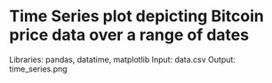 # Time Series plot depicting Bitcoin price data over a range of dates

Libraries: pandas, datatime, matplotlib
Input: data.csv
Output: time_series.png
